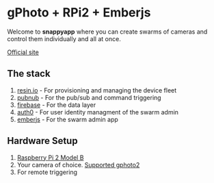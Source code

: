 # gPhoto + RPi2 + Emberjs

Welcome to __snappyapp__ where you can create swarms of cameras and control them individually and all at once.

[Official site](http://brancusi.github.io/snappy/)

## The stack

1. [resin.io](http://resin.io/) - For provisioning and managing the device fleet
1. [pubnub](https://www.pubnub.com/) - For the pub/sub and command triggering
1. [firebase](https://www.firebase.com/) - For the data layer
1. [auth0](https://auth0.com/) - For user identity managment of the swarm admin
1. [emberjs](https://emberjs.com/) - For the swarm admin app

## Hardware Setup

1. [Raspberry Pi 2 Model B](https://www.raspberrypi.org/products/raspberry-pi-2-model-b/)
1. Your camera of choice. [Supported gphoto2](http://www.gphoto.org/doc/remote/)
1. For remote triggering
